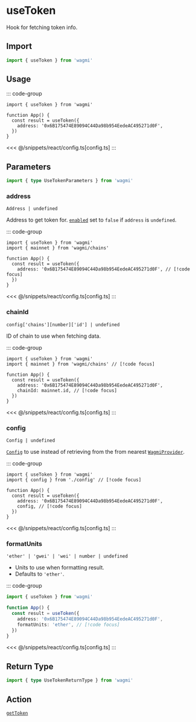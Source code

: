 <script setup>
const packageName = 'wagmi'
const actionName = 'getToken'
const typeName = 'GetToken'
const TData = '{ address: Address; decimals: number; name: string | undefined; symbol: string | undefined; totalSupply: { formatted: string; value: bigint; }; }'
const TError = 'GetTokenError'
</script>

# useToken

Hook for fetching token info.

## Import

```ts
import { useToken } from 'wagmi'
```

## Usage

::: code-group

```tsx [index.tsx]
import { useToken } from 'wagmi'

function App() {
  const result = useToken({
    address: '0x6B175474E89094C44Da98b954EedeAC495271d0F',
  })
}
```

<<< @/snippets/react/config.ts[config.ts]
:::

## Parameters

```ts
import { type UseTokenParameters } from 'wagmi'
```

### address

`Address | undefined`

Address to get token for. [`enabled`](#enabled) set to `false` if `address` is `undefined`.

::: code-group

```tsx [index.tsx]
import { useToken } from 'wagmi'
import { mainnet } from 'wagmi/chains'

function App() {
  const result = useToken({
    address: '0x6B175474E89094C44Da98b954EedeAC495271d0F', // [!code focus]
  })
}
```

<<< @/snippets/react/config.ts[config.ts]
:::

### chainId

`config['chains'][number]['id'] | undefined`

ID of chain to use when fetching data.

::: code-group

```tsx [index.tsx]
import { useToken } from 'wagmi'
import { mainnet } from 'wagmi/chains' // [!code focus]

function App() {
  const result = useToken({
    address: '0x6B175474E89094C44Da98b954EedeAC495271d0F',
    chainId: mainnet.id, // [!code focus]
  })
}
```

<<< @/snippets/react/config.ts[config.ts]
:::

### config

`Config | undefined`

[`Config`](/react/api/createConfig#config) to use instead of retrieving from the from nearest [`WagmiProvider`](/react/WagmiProvider).

::: code-group

```tsx [index.tsx]
import { useToken } from 'wagmi'
import { config } from './config' // [!code focus]

function App() {
  const result = useToken({
    address: '0x6B175474E89094C44Da98b954EedeAC495271d0F',
    config, // [!code focus]
  })
}
```

<<< @/snippets/react/config.ts[config.ts]
:::

### formatUnits

`'ether' | 'gwei' | 'wei' | number | undefined`

- Units to use when formatting result.
- Defaults to `'ether'`.

::: code-group

```ts [index.ts]
import { useToken } from 'wagmi'

function App() {
  const result = useToken({
    address: '0x6B175474E89094C44Da98b954EedeAC495271d0F',
    formatUnits: 'ether', // [!code focus]
  })
}
```

<<< @/snippets/react/config.ts[config.ts]
:::

<!--@include: @shared/query-options.md-->

## Return Type

```ts
import { type UseTokenReturnType } from 'wagmi'
```

<!--@include: @shared/query-result.md-->

<!--@include: @shared/query-imports.md-->

## Action

[`getToken`](/core/api/actions/getToken)
